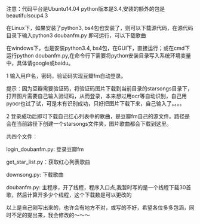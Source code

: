 注意：代码平台是Ubuntu14.04 python版本是3.4,安装的额外的包是beautifulsoup4.3

在Linux下，如果安装了python3, bs4包也安装了，则可以下载源代码，在源代码目录下输入python3 doubanfm.py
即可运行，可以下载歌曲

在windows下，也是安装python3.4, bs4包，在GUI下，直接运行；或在cmd下运行python doubanfm.py,在命令行下需要将python安装目录写入系统环境变量中，具体请google或baidu。

1 输入用户名，密码，验证码实现豆瓣fm自动登录。

提示：因为豆瓣需要验证码，将验证码图片下载到当前目录的starsongs目录下，打开图片需要自己输入验证码，从而登录，本来想过用ocr等自动识别，自己用pyocr也试了试，可是木有识别成功，只好把图片下载下来，自己输入了。。。。

2 登录成功后即可下载自己红心列表中的歌曲，是豆瓣fm自己的源文件。路径是会在当前路径下创建一个starsongs文件夹，图片歌曲都会下载到这里。

共四个文件：

login_doubanfm.py: 登录豆瓣fm

get_star_list.py：获取红心列表歌曲

downsong.py: 下载歌曲

doubanfm.py: 主程序，开了线程，程序入口点,我暂时写的是一个线程下载30首歌，然后计算开多少个线程，这个下载数是可以更改的

以上是自己刚写出来的，也许会有地方不对，或写的不好，希望各位多多包涵，同时不足的提出来，我会修改的～～～

